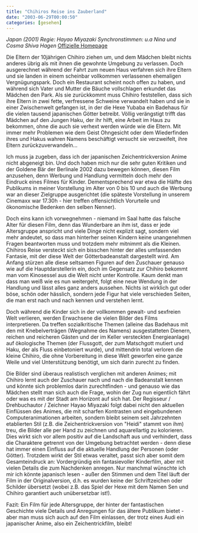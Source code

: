 ```yaml
---
title: "Chihiros Reise ins Zauberland"
date: "2003-06-29T00:00:50"
categories: [gesehen]
---
```


*Japan (2001)
Regie: Hayao Miyazaki
Synchronstimmen: u.a Nina und Cosma Shiva Hagen*
[Offizielle Homepage](http://www.chihirosreise.de/)

Die Eltern der 10jährigen Chihiro ziehen um, und dem Mädchen bleibt nichts anderes übrig als mit ihnen die gewohnte Umgebung zu verlassen. Doch ausgerechnet während der Fahrt zum neuen Haus verfahren sich ihre Eltern und sie landen in einem scheinbar vollkommen verlassenen ehemaligen Vergnügungspark. Doch ein Restaurant scheint noch offen zu haben, und während sich Vater und Mutter die Bäuche vollschlagen erkundet das Mädchen den Park. Als sie zurückkommt muss Chihiro feststellen, dass sich ihre Eltern in zwei fette, verfressene Schweine verwandelt haben und sie in einer Zwischenwelt gefangen ist, in der die Hexe Yubaba ein Badehaus für die vielen tausend japanischen Götter betreibt. Völlig verängstigt trifft das Mädchen auf den Jungen Haku, der ihr hilft, eine Arbeit im Haus zu bekommen, ohne die auch sie verhext werden würde wie die Eltern. Mit immer mehr Problemen wie dem Geist Ohngesicht oder dem Wiederfinden ihres und Hakus wahren Namens beschäftigt versucht sie verzweifelt, ihre Eltern zurückzuverwandeln...

Ich muss ja zugeben, dass ich der japanischen Zeichentrickversion Anime nicht abgeneigt bin. Und doch haben mich nur die sehr guten Kritiken und der Goldene Bär der Berlinale 2002 dazu bewegen können, diesen Film anzusehen, denn Werbung und Handlung vermitteln doch mehr den Eindruck eines Filmes für Kinder. Dementsprechend war etwa die Hälfte des Publikums in meiner Vorstellung im Alter von 0 bis 10 und auch die Werbung war an dieser Zielgruppe ausgerichtet (die späteste Vorstellung in unserem Cinemaxx war 17.30h - hier treffen offensichtlich Vorurteile und ökonomische Bedenken den selben Nenner).

Doch eins kann ich vorwegnehmen - niemand im Saal hatte das falsche Alter für diesen Film, denn das Wunderbare an ihm ist, dass er jede Altersgruppe anspricht und viele Dinge nicht explizit sagt, sondern viel mehr andeutet, so dass man hinterher seinen Kindern keine unangenehmen Fragen beantworten muss und trotzdem mehr mitnimmt als die Kleinen. Chihiros Reise versteckt sich ein bisschen hinter der alles umfassenden Fantasie, mit der diese Welt der Götterbadeanstalt dargestellt wird. Am Anfang stürzen alle diese seltsamen Figuren auf den Zuschauer genauso wie auf die Hauptdarstellerin ein, doch im Gegensatz zur Chihiro bekommt man vom Kinosessel aus die Welt nicht unter Kontrolle. Kaum denkt man dass man weiß wie es nun weitergeht, folgt eine neue Wendung in der Handlung und lässt alles ganz anders aussehen. Nichts ist wirklich gut oder böse, schön oder hässlich, sondern jede Figur hat viele verschieden Seiten, die man erst nach und nach kennen und verstehen lernt.

Doch während die Kinder sich in der vollkommen gewalt- und sexfreien Welt verlieren, werden Erwachsene die vielen Bilder des Films interpretieren. Da treffen sozialkritische Themen (alleine das Badehaus mit den mit Knebelverträgen (Wegnahme des Namens) ausgestatteten Dienern, reichen und reicheren Gästen und der im Keller versteckten Energieanlage) auf ökologische Themen (der Flussgott, der zum Matschgott mutiert und Haku, der als Fluss einbetoniert wurde), und mittendrin total verloren die kleine Chihiro, die ohne Vorbereitung in diese Welt geworfen eine ganze Weile und viel Unterstützung benötigt, um sich darin zurecht zu finden.

Die Bilder sind überaus realistisch verglichen mit anderen Animes; mit Chihiro lernt auch der Zuschauer nach und nach die Badeanstalt kennen und könnte sich problemlos darin zurechtfinden - und genauso wie das Mädchen stellt man sich auch die Frage, wohin der Zug nun eigentlich fährt oder was es mit der Stadt am Horizont auf sich hat. Der Regisseur / Drehbuchautor / Zeichner Hayao Miyazaki folgt dabei nicht den aktuellen Einflüssen des Animes, die mit scharfen Kontrasten und eingebundenen Computeranimationen arbeiten, sondern bleibt seinem seit Jahrzehnten etablierten Stil (z.B. die Zeichentrickversion von "Heidi" stammt von ihm) treu, die Bilder alle per Hand zu zeichnen und aquarellartig zu kolorieren. Dies wirkt sich vor allem positiv auf die Landschaft aus und verhindert, dass die Charaktere getrennt von der Umgebung betrachtet werden - denn diese hat immer einen Einfluss auf die aktuelle Handlung der Personen (oder Götter). Trotzdem wirkt der Stil etwas veraltet, passt sich aber somit dem Gesamteindruck an: Vordergründig ein fantasievoller Kinderfilm, aber mit vielen Details die zum Nachdenken anregen. Nur manchmal wünschte ich mir ich könnte japanisch lesen - außer den Stimmen und dem Titel läuft der Film in der Originalversion, d.h. es wurden keine der Schriftzeichen oder Schilder übersetzt (wobei z.B. das Spiel der Hexe mit dem Namen Sen und Chihiro garantiert auch unübersetzbar ist!).

Fazit: Ein Film für jede Altersgruppe, der hinter der fantastischen Geschichte viele Details und Anregungen für das ältere Publikum bietet - aber man muss sich auch auf den Film einlassen, der trotz eines Audi ein japanischer Anime, also ein Zeichentrickfilm, bleibt!
